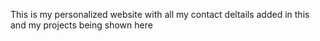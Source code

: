 This is my personalized website with all my contact deltails added in this and my projects being shown here
